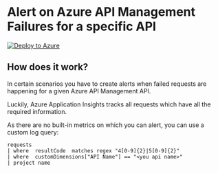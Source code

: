 # Alert on Azure API Management Failures for a specific API

[![Deploy to Azure](https://azurecomcdn.azureedge.net/mediahandler/acomblog/media/Default/blog/deploybutton.png)](https://portal.azure.com/#create/Microsoft.Template/uri/https%3A%2F%2Fraw.githubusercontent.com%2Fcoditeu%2Fazure-code-snippets%2Fmaster%2Falert-azure-api-management-failed-requests-per-api%2Fazuredeploy.json)

## How does it work?
In certain scenarios you have to create alerts when failed requests are happening for a given Azure API Management API.

Luckily, Azure Application Insights tracks all requests which have all the required information.

As there are no built-in metrics on which you can alert, you can use a custom log query:
```
requests
| where  resultCode  matches regex "4[0-9]{2}|5[0-9]{2}"
| where  customDimensions["API Name"] == "<you api name>"
| project name
```
